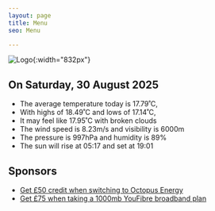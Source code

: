 ```yaml
---
layout: page
title: Menu
seo: Menu

---
```


![Logo](/images/logo.jpg){:width="832px"}

<!-- weather_marker starts -->
## On Saturday, 30 August 2025

- The average temperature today is 17.79˚C,
- With highs of 18.49˚C and lows of 17.14˚C,
- It may feel like 17.95˚C with broken clouds
- The wind speed is 8.23m/s and visibility is 6000m
- The pressure is 997hPa and humidity is 89%
- The sun will rise at 05:17 and set at 19:01

<!-- weather_marker ends -->

## Sponsors

- [Get £50 credit when switching to Octopus Energy](https://bit.ly/3oD1nnS)
- [Get £75 when taking a 1000mb YouFibre broadband plan](https://aklam.io/91zWhU?)

